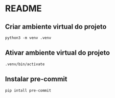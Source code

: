 # README


## Criar ambiente virtual do projeto

```
python3 -m venv .venv
```

## Ativar ambiente virtual do projeto

```
.venv/bin/activate
```


## Instalar pre-commit

```
pip intall pre-commit
```
